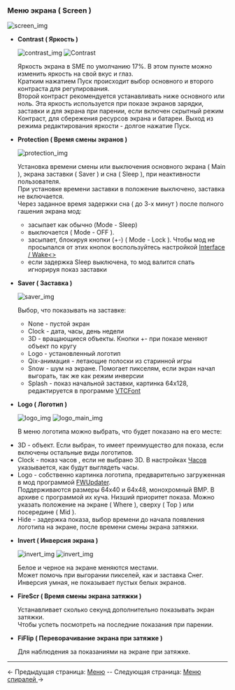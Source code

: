 ### Меню экрана ( Screen  )

   ![screen_img](https://i.imgur.com/zhT9e5m.png)

  * __Contrast ( Яркость )__

   	![contrast_img](https://i.imgur.com/MakONq0.png) ![Contrast](https://i.imgur.com/hzUNS3P.png)

   	Яркость экрана в SME по умолчанию 17%. В этом пункте можно изменить яркость на свой вкус и глаз.  
   Кратким нажатием Пуск происходит выбор основного и второго контраста для регулирования.  
   Второй контраст рекомендуется устанавливать ниже основного или ноль. Эта яркость используется при показе экранов зарядки, заставки и для экрана при парении, если включен скрытный режим Контраст, для сбережения ресурсов экрана и батареи.
   Выход из режима редактирования яркости - долгое нажатие Пуск.

  
  * __Protection ( Время смены экранов )__

	![protection_img](https://i.imgur.com/ddpb05h.png)

   	Установка времени смены или выключения основного экрана ( Main ), экрана заставки ( Saver ) и сна ( Sleep ), при неактивности пользователя.  
   При установке времени заставки в положение выключено, заставка не включается.  
   Через заданное время задержки сна ( до 3-х минут ) после полного гашения экрана мод: 
    - засыпает как обычно (Mode - Sleep)
    - выключается ( Mode - OFF ).
    - засыпает, блокируя кнопки (+-) ( Mode - Lock ). Чтобы мод не просыпался от этих кнопок воспользуйтесь настройкой [Interface / Wake<>](interface_ru.md)
    - если задержка Sleep выключена, то мод валится спать игнорируя показ заставки

  * __Saver ( Заставка )__
   
   	![saver_img](https://i.imgur.com/vpxvbW8.png)

   	Выбор, что показывать на заставке: 
   	- None - пустой экран
   	- Clock - дата, часы, день недели
   	- 3D - вращающиеся объекты. Кнопки +- при показе меняют объект по кругу
   	- Logo - установленный логотип
   	- Qix-анимация - летающие полоски из старинной игры
   	- Snow - шум на экране. Помогает пикселям, если экран начал выгорать, так же как режим инверсии
   	- Splash - показ начальной заставки, картинка 64x128, редактируется в программе [VTCFont](https://www.dropbox.com/s/qbymcwthnahmles/VTCFont.rar?dl=1)

  * __Logo ( Логотип )__

	![logo_img](https://i.imgur.com/j6gdUgH.png) ![logo_main_img](https://i.imgur.com/424mTrk.png)

   	В меню логотипа можно выбрать, что будет показано на его месте:
   - 3D - объект. Если выбран, то имеет преимущество для показа, если включены остальные виды логотипов.
   - Clock - показ часов , если не выбрано 3D. В настройках [Часов](clock_ru.md) указывается, как будут выглядеть часы.
   - Logo - собственно картинка логотипа, предварительно загруженная в мод программой [FWUpdater](https://www.dropbox.com/s/qbymcwthnahmles/VTCFont.rar?dl=1).  
   Поддерживаются размеры 64x40 и 64x48, монохромный BMP. В архиве с программой их куча. 
   Низший приоритет показа. Можно указать положение на экране ( Where ), сверху ( Top ) или посередине ( Mid ).
   - Hide - задержка показа, выбор времени до начала появления логотипа на экране, после времени смены экрана затяжки.

  * __Invert ( Инверсия экрана )__  
  
    ![invert_img](https://i.imgur.com/RU7HOQp.png) ![invert_img](https://i.imgur.com/lAlZZLB.png) 

   	Белое и черное на экране меняются местами.  
   	Может помочь при выгорании пикселей, как и заставка Снег.  
   	Инверсия умная, не показывает пустых белых экранов.

  
  * __FireScr ( Время смены экрана затяжки )__ 

   	Устанавливает сколько секунд дополнительно показывать экран затяжки.  
   Чтобы успеть посмотреть на последние показания при парении.

  
  * __FiFlip ( Переворачивание экрана при затяжке )__ 

   	Для наблюдения за показаниями на экране при затяжке.

-----

← Предыдущая страница: [Меню](menus_ru.md) --  Следующая страница: [Меню спиралей ](coils_ru.md)→
